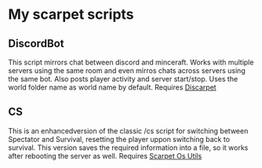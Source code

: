 # My scarpet scripts

## DiscordBot
This script mirrors chat between discord and minceraft. Works with multiple servers using the same room and even mirros chats across servers using the same bot. Also posts player activity and server start/stop. Uses the world folder name as world name by default. Requires [Discarpet](https://github.com/replaceitem/carpet-discarpet)

## CS
This is an enhancedversion of the classic /cs script for switching between Spectator and Survival, resetting the player uppon switching back to survival. This version saves the required information into a file, so it works after rebooting the server as well. Requires [Scarpet Os Utils](https://github.com/obp3ter/scarpet-os-utils)
